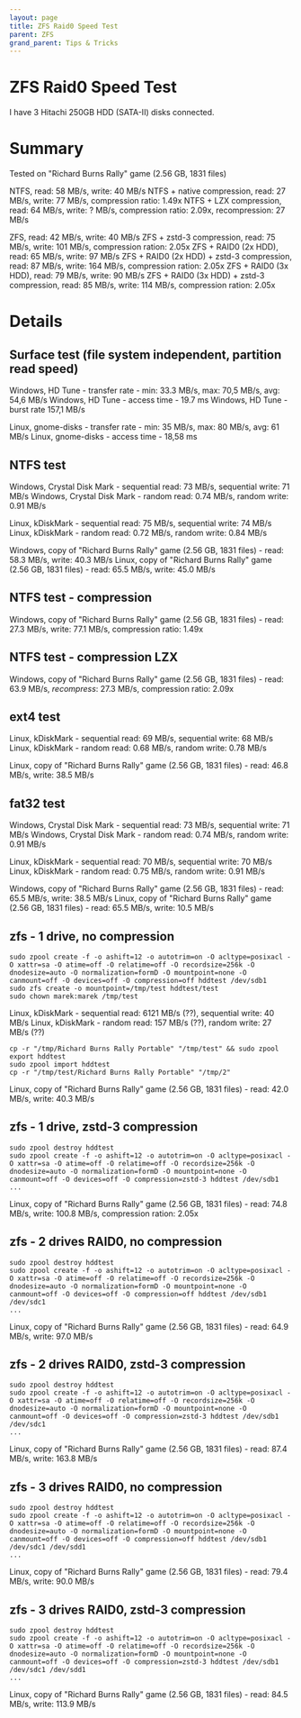 ```yaml
---
layout: page
title: ZFS Raid0 Speed Test
parent: ZFS
grand_parent: Tips & Tricks
---
```


# ZFS Raid0 Speed Test

I have 3 Hitachi 250GB HDD (SATA-II) disks connected.

# Summary

Tested on "Richard Burns Rally" game (2.56 GB, 1831 files)

NTFS,                                       read: 58 MB/s, write:  40 MB/s
NTFS + native compression,                  read: 27 MB/s, write:  77 MB/s, compression ratio: 1.49x
NTFS + LZX compression,                     read: 64 MB/s, write:   ? MB/s, compression ratio: 2.09x, recompression: 27 MB/s

ZFS,                                        read: 42 MB/s, write:  40 MB/s
ZFS + zstd-3 compression,                   read: 75 MB/s, write: 101 MB/s, compression ration: 2.05x
ZFS + RAID0 (2x HDD),                       read: 65 MB/s, write:  97 MB/s
ZFS + RAID0 (2x HDD) + zstd-3 compression,  read: 87 MB/s, write: 164 MB/s, compression ration: 2.05x
ZFS + RAID0 (3x HDD),                       read: 79 MB/s, write:  90 MB/s
ZFS + RAID0 (3x HDD) + zstd-3 compression,  read: 85 MB/s, write: 114 MB/s, compression ration: 2.05x

# Details

## Surface test (file system independent, partition read speed)

Windows, HD Tune - transfer rate - min: 33.3 MB/s, max: 70,5 MB/s, avg: 54,6 MB/s
Windows, HD Tune - access time - 19.7 ms
Windows, HD Tune - burst rate 157,1 MB/s

Linux, gnome-disks - transfer rate - min: 35 MB/s, max: 80 MB/s, avg: 61 MB/s
Linux, gnome-disks - access time - 18,58 ms

## NTFS test

Windows, Crystal Disk Mark - sequential read: 73 MB/s, sequential write: 71 MB/s
Windows, Crystal Disk Mark - random read: 0.74 MB/s, random write: 0.91 MB/s

Linux, kDiskMark - sequential read: 75 MB/s, sequential write: 74 MB/s
Linux, kDiskMark - random read: 0.72 MB/s, random write: 0.84 MB/s

Windows, copy of "Richard Burns Rally" game (2.56 GB, 1831 files) - read: 58.3 MB/s, write: 40.3 MB/s
Linux, copy of "Richard Burns Rally" game (2.56 GB, 1831 files) - read: 65.5 MB/s, write: 45.0 MB/s

## NTFS test - compression

Windows, copy of "Richard Burns Rally" game (2.56 GB, 1831 files) - read: 27.3 MB/s, write: 77.1 MB/s, compression ratio: 1.49x

## NTFS test - compression LZX

Windows, copy of "Richard Burns Rally" game (2.56 GB, 1831 files) - read: 63.9 MB/s, *recompress*: 27.3 MB/s, compression ratio: 2.09x

## ext4 test

Linux, kDiskMark - sequential read: 69 MB/s, sequential write: 68 MB/s
Linux, kDiskMark - random read: 0.68 MB/s, random write: 0.78 MB/s

Linux, copy of "Richard Burns Rally" game (2.56 GB, 1831 files) - read: 46.8 MB/s, write: 38.5 MB/s

## fat32 test

Windows, Crystal Disk Mark - sequential read: 73 MB/s, sequential write: 71 MB/s
Windows, Crystal Disk Mark - random read: 0.74 MB/s, random write: 0.91 MB/s

Linux, kDiskMark - sequential read: 70 MB/s, sequential write: 70 MB/s
Linux, kDiskMark - random read: 0.75 MB/s, random write: 0.91 MB/s

Windows, copy of "Richard Burns Rally" game (2.56 GB, 1831 files) - read: 65.5 MB/s, write: 38.5 MB/s
Linux, copy of "Richard Burns Rally" game (2.56 GB, 1831 files) - read: 65.5 MB/s, write: 10.5 MB/s

## zfs - 1 drive, no compression

``` shell
sudo zpool create -f -o ashift=12 -o autotrim=on -O acltype=posixacl -O xattr=sa -O atime=off -O relatime=off -O recordsize=256k -O dnodesize=auto -O normalization=formD -O mountpoint=none -O canmount=off -O devices=off -O compression=off hddtest /dev/sdb1
sudo zfs create -o mountpoint=/tmp/test hddtest/test
sudo chown marek:marek /tmp/test
```

Linux, kDiskMark - sequential read: 6121 MB/s (??), sequential write: 40 MB/s
Linux, kDiskMark - random read: 157 MB/s (??), random write: 27 MB/s (??)

``` shell
cp -r "/tmp/Richard Burns Rally Portable" "/tmp/test" && sudo zpool export hddtest
sudo zpool import hddtest
cp -r "/tmp/test/Richard Burns Rally Portable" "/tmp/2"
```

Linux, copy of "Richard Burns Rally" game (2.56 GB, 1831 files) - read: 42.0 MB/s, write: 40.3 MB/s

## zfs - 1 drive, zstd-3 compression

``` shell
sudo zpool destroy hddtest
sudo zpool create -f -o ashift=12 -o autotrim=on -O acltype=posixacl -O xattr=sa -O atime=off -O relatime=off -O recordsize=256k -O dnodesize=auto -O normalization=formD -O mountpoint=none -O canmount=off -O devices=off -O compression=zstd-3 hddtest /dev/sdb1
...
```

Linux, copy of "Richard Burns Rally" game (2.56 GB, 1831 files) - read: 74.8 MB/s, write: 100.8 MB/s, compression ration: 2.05x

## zfs - 2 drives RAID0, no compression

``` shell
sudo zpool destroy hddtest
sudo zpool create -f -o ashift=12 -o autotrim=on -O acltype=posixacl -O xattr=sa -O atime=off -O relatime=off -O recordsize=256k -O dnodesize=auto -O normalization=formD -O mountpoint=none -O canmount=off -O devices=off -O compression=off hddtest /dev/sdb1 /dev/sdc1
...
```

Linux, copy of "Richard Burns Rally" game (2.56 GB, 1831 files) - read: 64.9 MB/s, write: 97.0 MB/s

## zfs - 2 drives RAID0, zstd-3 compression

``` shell
sudo zpool destroy hddtest
sudo zpool create -f -o ashift=12 -o autotrim=on -O acltype=posixacl -O xattr=sa -O atime=off -O relatime=off -O recordsize=256k -O dnodesize=auto -O normalization=formD -O mountpoint=none -O canmount=off -O devices=off -O compression=zstd-3 hddtest /dev/sdb1 /dev/sdc1
...
```

Linux, copy of "Richard Burns Rally" game (2.56 GB, 1831 files) - read: 87.4 MB/s, write: 163.8 MB/s

## zfs - 3 drives RAID0, no compression

``` shell
sudo zpool destroy hddtest
sudo zpool create -f -o ashift=12 -o autotrim=on -O acltype=posixacl -O xattr=sa -O atime=off -O relatime=off -O recordsize=256k -O dnodesize=auto -O normalization=formD -O mountpoint=none -O canmount=off -O devices=off -O compression=off hddtest /dev/sdb1 /dev/sdc1 /dev/sdd1
...
```

Linux, copy of "Richard Burns Rally" game (2.56 GB, 1831 files) - read: 79.4 MB/s, write: 90.0 MB/s

## zfs - 3 drives RAID0, zstd-3 compression

``` shell
sudo zpool destroy hddtest
sudo zpool create -f -o ashift=12 -o autotrim=on -O acltype=posixacl -O xattr=sa -O atime=off -O relatime=off -O recordsize=256k -O dnodesize=auto -O normalization=formD -O mountpoint=none -O canmount=off -O devices=off -O compression=zstd-3 hddtest /dev/sdb1 /dev/sdc1 /dev/sdd1
...
```

Linux, copy of "Richard Burns Rally" game (2.56 GB, 1831 files) - read: 84.5 MB/s, write: 113.9 MB/s

